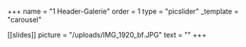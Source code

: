 +++
name = "1 Header-Galerie"
order = 1
type = "picslider"
_template = "carousel"

[[slides]]
picture = "/uploads/IMG_1920_bf.JPG"
text = ""
+++

